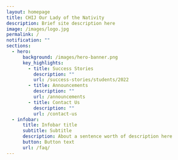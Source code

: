 ```yaml
---
layout: homepage
title: CHIJ Our Lady of the Nativity
description: Brief site description here
image: /images/logo.jpg
permalink: /
notification: ""
sections:
  - hero:
      background: /images/hero-banner.png
      key_highlights:
        - title: Success Stories
          description: ""
          url: /success-stories/students/2022
        - title: Announcements
          description: ""
          url: /announcements
        - title: Contact Us
          description: ""
          url: /contact-us
  - infobar:
      title: Infobar title
      subtitle: Subtitle
      description: About a sentence worth of description here
      button: Button text
      url: /faq/
---
```

